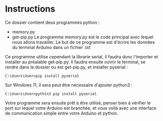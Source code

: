 
# Instructions

Ce dossier contient deux programmes python :
- memory.py
- get-pip.py 
Le programme memory.py est le code principal avec lequel nous allons travailler. Le but de ce programme est d'écrire les données du terminal Arduino dans un fichier .txt

Ce programme utilise cependant la librarie serial, il faudra donc l'importer et installer au préalable get-pip.py.
Il faudra ensuite ouvrir le terminal, se rendre dans le dossier ou est get-pip.py, et installer pyserial :
```
C:\Users\User>pip install pyserial
```
Sur Windows 11, il sera peut être nécessaire d'ajouter python3 :
```
C:\Users\User>pythin3 pip install pyserial 
```
Votre programme sera ensuite prêt à être utilisé, penser bien à vérifier le port sur lequel votre Arduino est branchée, et vous voilà avec une interface de communication simple entre votre Arduino et python. 